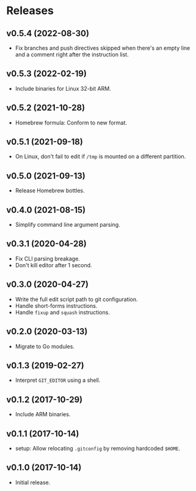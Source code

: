 Releases
========

v0.5.4 (2022-08-30)
-------------------

-   Fix branches and push directives skipped when there's an empty line and a
    comment right after the instruction list.


v0.5.3 (2022-02-19)
-------------------

-   Include binaries for Linux 32-bit ARM.


v0.5.2 (2021-10-28)
-------------------

-   Homebrew formula: Conform to new format.


v0.5.1 (2021-09-18)
-------------------

-   On Linux, don't fail to edit if `/tmp` is mounted on a different partition.


v0.5.0 (2021-09-13)
-------------------

-   Release Homebrew bottles.


v0.4.0 (2021-08-15)
-------------------

-   Simplify command line argument parsing.


v0.3.1 (2020-04-28)
-------------------

-   Fix CLI parsing breakage.
-   Don't kill editor after 1 second.


v0.3.0 (2020-04-27)
-------------------

-   Write the full edit script path to git configuration.
-   Handle short-forms instructions.
-   Handle `fixup` and `squash` instructions.


v0.2.0 (2020-03-13)
-------------------

-   Migrate to Go modules.


v0.1.3 (2019-02-27)
-------------------

-   Interpret `GIT_EDITOR` using a shell.


v0.1.2 (2017-10-29)
-------------------

-   Include ARM binaries.


v0.1.1 (2017-10-14)
-------------------

-   setup: Allow relocating `.gitconfig` by removing hardcoded `$HOME`.


v0.1.0 (2017-10-14)
-------------------

-   Initial release.

